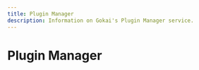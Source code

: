 ```yaml
---
title: Plugin Manager
description: Information on Gokai's Plugin Manager service.
---
```


# Plugin Manager
